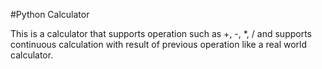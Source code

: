 #Python Calculator

This is a calculator that supports operation such as +, -, *, / and supports continuous calculation with result of previous operation like a real world calculator.
